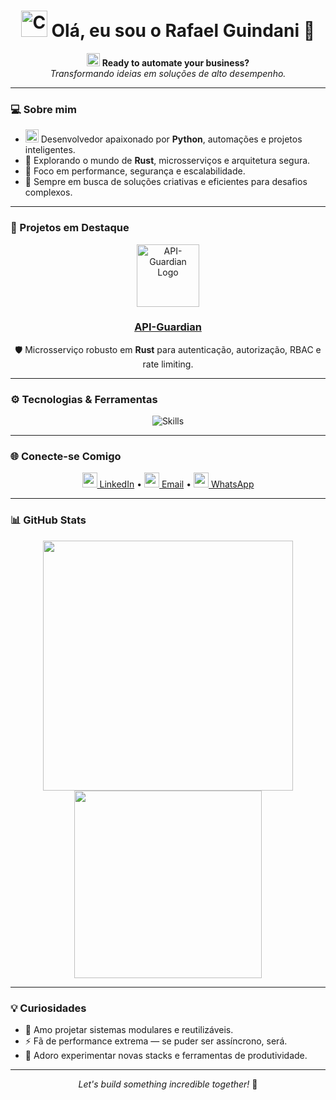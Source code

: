<h1 align="center">
  <img src="https://cdn-icons-png.flaticon.com/128/3891/3891140.png" width="42" alt="Code" />
  Olá, eu sou o Rafael Guindani 👋
</h1>

<p align="center">
  <img src="https://cdn-icons-png.flaticon.com/128/4712/4712222.png" width="21" alt="Bot" />
  <strong>Ready to automate your business?</strong><br>
  <em>Transformando ideias em soluções de alto desempenho.</em>
</p>

---

### 💻 Sobre mim

- <img src="https://cdn-icons-png.flaticon.com/128/1387/1387537.png" width="21" alt="Python" /> Desenvolvedor apaixonado por **Python**, automações e projetos inteligentes.
- 🦀 Explorando o mundo de **Rust**, microsserviços e arquitetura segura.
- 🎯 Foco em performance, segurança e escalabilidade.
- 🧠 Sempre em busca de soluções criativas e eficientes para desafios complexos.

---

### 🚀 Projetos em Destaque

<div align="center">
  <a href="https://github.com/Dmndcode/API-Guardian" target="_blank">
    <img src="https://cdn.discordapp.com/attachments/1361075362502541483/1392595228287959191/raw.png" width="100" alt="API-Guardian Logo"/>
  </a>
  <br/>
  <a href="https://github.com/Dmndcode/API-Guardian" target="_blank">
    <h3><strong>API-Guardian</strong></h3>
  </a>
  <p>🛡️ Microsserviço robusto em <strong>Rust</strong> para autenticação, autorização, RBAC e rate limiting.</p>
</div>

---

### ⚙️ Tecnologias & Ferramentas

<p align="center">
  <img src="https://skillicons.dev/icons?i=python,rust,nodejs,ts,postgres,docker,redis,git,github,vscode,linux" alt="Skills" />
</p>

---

### 🌐 Conecte-se Comigo

<p align="center">
  <a href="https://www.linkedin.com/in/rafaelguindani/" target="_blank"><img src="https://cdn-icons-png.flaticon.com/128/2504/2504923.png" width="24" /> LinkedIn</a> •
  <a href="mailto:rafaelguindani@gmail.com"><img src="https://cdn-icons-png.flaticon.com/128/732/732200.png" width="24" /> Email</a> •
  <a href="https://wa.me/5541995193032"><img src="https://cdn-icons-png.flaticon.com/128/3670/3670051.png" width="24" /> WhatsApp</a>
</p>

---

### 📊 GitHub Stats

<p align="center">
  <img src="https://github-readme-stats.vercel.app/api?username=Dmndcode&show_icons=true&theme=radical" width="400" />
  <img src="https://github-readme-stats.vercel.app/api/top-langs/?username=Dmndcode&layout=compact&theme=radical" width="300" />
</p>

---

### 💡 Curiosidades

- 🧱 Amo projetar sistemas modulares e reutilizáveis.
- ⚡ Fã de performance extrema — se puder ser assíncrono, será.
- 🧪 Adoro experimentar novas stacks e ferramentas de produtividade.

---

<p align="center">
  <em>Let's build something incredible together!</em> 🚀
</p>
